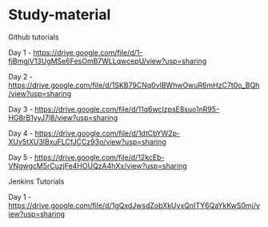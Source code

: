 # Study-material
Github tutorials

Day 1 - https://drive.google.com/file/d/1-fjBmgjV13UgMSe6FesOmB7WLLqwcepU/view?usp=sharing

Day 2 - https://drive.google.com/file/d/1SKB79CNq0vlBWhwOwuR6mHzC7t0o_BQh/view?usp=sharing

Day 3 - https://drive.google.com/file/d/11q6wcIzpsE8suo1nR95-HG8rB1yyJ7l8/view?usp=sharing

Day 4 - https://drive.google.com/file/d/1dtCbYW2p-XUv5tXU3lBxuFLCfJCCz93o/view?usp=sharing

Day 5 - https://drive.google.com/file/d/12kcEb-VNgwgcM5rCuzjFe4HOUQzA4hXx/view?usp=sharing

Jenkins Tutorials

Day 1 - https://drive.google.com/file/d/1gQxdJwsdZobXkUyxQnITY6QaYkKwS0mj/view?usp=sharing
